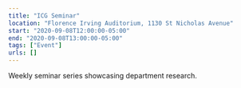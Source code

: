 ```yaml
---
title: "ICG Seminar"
location: "Florence Irving Auditorium, 1130 St Nicholas Avenue"
start: "2020-09-08T12:00:00-05:00"
end: "2020-09-08T13:00:00-05:00"
tags: ["Event"]
urls: []
---
```


Weekly seminar series showcasing department research.

<!-- endexcerpt -->
